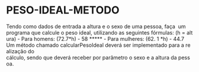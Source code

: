 # PESO-IDEAL-METODO
Tendo como dados de entrada a altura e o sexo de uma pessoa, faça  um programa que calcule o peso ideal, utilizando as seguintes fórmulas: (h = altura)  - Para homens: (72.7*h) - 58      *****     - Para mulheres: (62. 1 *h) - 44.7  Um método chamado calcularPesoIdeal deverá ser implementado para a realização do cálculo, sendo que deverá receber por parâmetro o sexo e a altura da pessoa.

